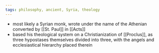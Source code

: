 ```yaml
---
tags: philosophy, ancient, Syria, theology
---
```


- most likely a Syrian monk, wrote under the name of the Athenian converted by [[St. Paul]] in [[Acts]]
- based his theological system on a Christianization of [[Proclus]], as three hypostases themselves divided into three, with the angels and ecclesiastical hierarchy placed therein